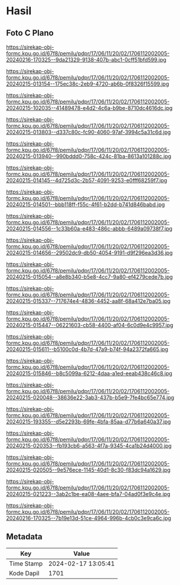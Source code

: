 # Hasil

## Foto C Plano

https://sirekap-obj-formc.kpu.go.id/67f8/pemilu/pdpr/17/06/11/20/02/1706112002005-20240216-170325--9da21329-9138-407b-abc1-0cff51bfd599.jpg

https://sirekap-obj-formc.kpu.go.id/67f8/pemilu/pdpr/17/06/11/20/02/1706112002005-20240215-013154--175ec38c-2eb9-4720-ab6b-0f8326f15599.jpg

https://sirekap-obj-formc.kpu.go.id/67f8/pemilu/pdpr/17/06/11/20/02/1706112002005-20240215-102035--41489478-e4d2-4c6a-b9be-8710dc4616dc.jpg

https://sirekap-obj-formc.kpu.go.id/67f8/pemilu/pdpr/17/06/11/20/02/1706112002005-20240215-013803--d337c80c-fc90-4060-97af-3994c5a31c6d.jpg

https://sirekap-obj-formc.kpu.go.id/67f8/pemilu/pdpr/17/06/11/20/02/1706112002005-20240215-013940--990bddd0-758c-424c-81ba-8613a101288c.jpg

https://sirekap-obj-formc.kpu.go.id/67f8/pemilu/pdpr/17/06/11/20/02/1706112002005-20240215-014145--4d725d3c-2b57-4091-9253-e0fff68259f7.jpg

https://sirekap-obj-formc.kpu.go.id/67f8/pemilu/pdpr/17/06/11/20/02/1706112002005-20240215-014501--bbb118ff-f55c-4f61-b2dd-b741d846babd.jpg

https://sirekap-obj-formc.kpu.go.id/67f8/pemilu/pdpr/17/06/11/20/02/1706112002005-20240215-014556--1c33b60a-e483-486c-abbb-6489a09738f7.jpg

https://sirekap-obj-formc.kpu.go.id/67f8/pemilu/pdpr/17/06/11/20/02/1706112002005-20240215-014656--29502dc9-db50-4054-9191-d9f296ea3d36.jpg

https://sirekap-obj-formc.kpu.go.id/67f8/pemilu/pdpr/17/06/11/20/02/1706112002005-20240215-015054--a8e8b340-b5e8-4cc7-9a80-ef4279cede7b.jpg

https://sirekap-obj-formc.kpu.go.id/67f8/pemilu/pdpr/17/06/11/20/02/1706112002005-20240215-015337--717674e4-4836-4452-aa8f-68a412e7ba05.jpg

https://sirekap-obj-formc.kpu.go.id/67f8/pemilu/pdpr/17/06/11/20/02/1706112002005-20240215-015447--06221603-cb58-4400-af04-6c0d9e4c9957.jpg

https://sirekap-obj-formc.kpu.go.id/67f8/pemilu/pdpr/17/06/11/20/02/1706112002005-20240215-015611--b5100c0d-4b7d-47a9-b74f-94a2372fa665.jpg

https://sirekap-obj-formc.kpu.go.id/67f8/pemilu/pdpr/17/06/11/20/02/1706112002005-20240215-015846--b8c5099a-6212-4daa-a1ed-eeab438c46c8.jpg

https://sirekap-obj-formc.kpu.go.id/67f8/pemilu/pdpr/17/06/11/20/02/1706112002005-20240215-020048--38636e22-3ab3-437b-b5e9-7fe4bc65e774.jpg

https://sirekap-obj-formc.kpu.go.id/67f8/pemilu/pdpr/17/06/11/20/02/1706112002005-20240215-193355--d5e2293b-69fe-4bfa-85aa-d77b6a640a37.jpg

https://sirekap-obj-formc.kpu.go.id/67f8/pemilu/pdpr/17/06/11/20/02/1706112002005-20240215-020353--fb193cb6-a563-4f7a-9345-4ca1b24d4000.jpg

https://sirekap-obj-formc.kpu.go.id/67f8/pemilu/pdpr/17/06/11/20/02/1706112002005-20240215-020505--9e576ece-1145-40d1-8c30-f83dc94a1629.jpg

https://sirekap-obj-formc.kpu.go.id/67f8/pemilu/pdpr/17/06/11/20/02/1706112002005-20240215-021223--3ab2c1be-ea08-4aee-bfa7-04ad0f3e9c4e.jpg

https://sirekap-obj-formc.kpu.go.id/67f8/pemilu/pdpr/17/06/11/20/02/1706112002005-20240216-170325--7b19e13d-51ce-4964-996b-4cb0c3e9ca6c.jpg


## Metadata

| Key        | Value               |
| ---------- | ------------------- |
| Time Stamp | 2024-02-17 13:05:41 |
| Kode Dapil | 1701                |



